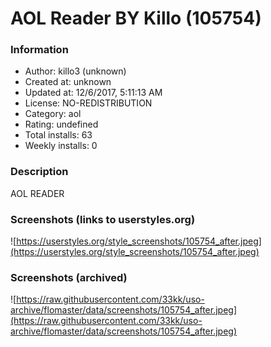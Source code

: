 # AOL Reader BY Killo (105754)

### Information
- Author: killo3 (unknown)
- Created at: unknown
- Updated at: 12/6/2017, 5:11:13 AM
- License: NO-REDISTRIBUTION
- Category: aol
- Rating: undefined
- Total installs: 63
- Weekly installs: 0


### Description
AOL READER


### Screenshots (links to userstyles.org)
![https://userstyles.org/style_screenshots/105754_after.jpeg](https://userstyles.org/style_screenshots/105754_after.jpeg)


### Screenshots (archived)
![https://raw.githubusercontent.com/33kk/uso-archive/flomaster/data/screenshots/105754_after.jpeg](https://raw.githubusercontent.com/33kk/uso-archive/flomaster/data/screenshots/105754_after.jpeg)
